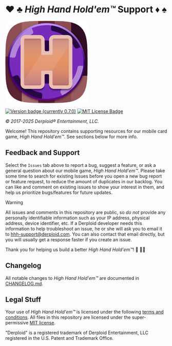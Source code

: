 # ♥️ ♣️ _High Hand Hold'em™_ Support ♦️ ♠️

![High Hand Hold'em logo](./images/HHH256.png)

[![Version badge (currently 0.7.0)](https://img.shields.io/badge/version-0.7.0-blue.svg)](./CHANGELOG.md)
[![MIT License Badge](https://img.shields.io/badge/license-MIT-blue.svg)](./LICENSE)

_© 2017-2025 Derploid® Entertainment, LLC._

Welcome! This repository contains supporting resources for our mobile card game, _High Hand Hold'em™_. See sections below for more info.

## Feedback and Support

Select the `Issues` tab above to report a bug, suggest a feature, or ask a general question about our mobile game, _High Hand Hold'em™_.
Please take some time to search for existing Issues before you open a new bug report or feature request, to reduce the amount of duplicates in our backlog. You can like and comment on existing issues to show your interest in them, and help us prioritize bugs/features for future updates.

> [!WARNING]
> All issues and comments in this repository are public, so _do not_ provide any personally identifiable information such as your IP address, physical address, device identifier, etc. If a Derploid developer needs this information to help troubleshoot an issue, he or she will ask you to email it to [hhh-support@derploid.com](mailto:hhh-support@derploid.com). You can also contact that email directly, but you will usually get a response faster if you create an issue.

Thank you for helping us build a better _High Hand Hold'em™_! 🙏 🤜🤛

## Changelog

All notable changes to _High Hand Hold'em™_ are documented in [CHANGELOG.md](./CHANGELOG.md).

## Legal Stuff

Your use of _High Hand Hold'em™_ is licensed under the following [terms and conditions](https://hhh-legal-docs.s3.us-east-2.amazonaws.com/hhh-terms.html). All files in this repository are licensed under the super-permissive [MIT license](./LICENSE).

"Derploid" is a registered trademark of Derploid Entertainment, LLC registered in the U.S. Patent and Trademark Office.
